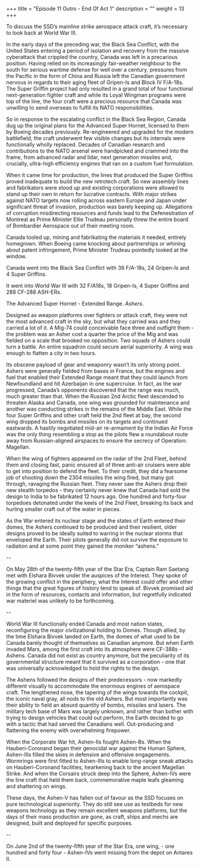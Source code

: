 +++
title = "Episode 11 Outro - End Of Act 1"
description = ""
weight = 13
+++

To discuss the SSD’s mainline strike aerospace attack craft, it’s necessary to look back at World War III. 

In the early days of the preceding war, the Black Sea Conflict, with the United States entering a period of isolation and recovery from the massive cyberattack that crippled the country, Canada was left in a precarious position. Having relied on its increasingly fair-weather neighbour to the south for serious wartime defense for well over a century, pressures from the Pacific in the form of China and Russia left the Canadian government nervous in regards to their aging fleet of Gripen-Is and Block IV F/A-18s. The Super Griffin project had only resulted in a grand total of four functional next-generation fighter craft and while its Loyal Wingman programs were top of the line, the four craft were a precious resource that Canada was unwilling to send overseas to fulfill its NATO responsibilities. 

So in response to the escalating conflict in the Black Sea Region, Canada dug up the original plans for the Advanced Super Hornet, licensed to them by Boeing decades previously. Re-engineered and upgraded for the modern battlefield, the craft underwent few visible changes but its internals were functionally wholly replaced. Decades of Canadian research and contributions to the NATO arsenal were handpicked and crammed into the frame, from advanced radar and lidar, next generation missiles and, crucially, ultra-high efficiency engines that ran on a custom fuel formulation.  

When it came time for production, the lines that produced the Super Griffins proved inadequate to build the new retrotech craft. So new assembly lines and fabrikators were stood up and existing corporations were allowed to stand up their own in return for lucrative contracts. With major strikes against NATO targets now rolling across eastern Europe and Japan under significant threat of invasion, production was barely keeping up. Allegations of corruption misdirecting resources and funds lead to the Defenestration of Montreal as Prime Minister Ellie Trudeau personally threw the entire board of Bombardier Aerospace out of their meeting room. 

Canada tooled up, mining and fabrikating the materials it needed, entirely homegrown. When Boeing came knocking about partnerships or whining about patent infringement, Prime Minister Trudeau pointedly looked at the window.

Canada went into the Black Sea Conflict with 36 F/A-18s, 24 Gripen-Is and 4 Super Griffins.

It went into World War III with 32 F/A18s, 18 Gripen-Is, 4 Super Griffins and 288 CF-288 ASH-ERs.

The Advanced Super Hornet - Extended Range. *Ashers*. 

Designed as weapon platforms over fighters or attack craft, they were not the most advanced craft in the sky, but what they carried was and they carried a lot of it. A Mig-74 could conceivable face three and outfight them - the problem was an Asher cost a quarter the price of the Mig and was fielded on a scale that brooked no opposition. Two squads of Ashers could turn a battle. An entire squadron could secure aerial superiority. A wing was enough to flatten a city in two hours. 

Its obscene payload of gear and weaponry wasn’t its only strong point. Ashers were generally fielded from bases in France, but the engines and fuel that enabled their Extended Range meant that they could launch from Newfoundland and hit Azerbaijan in one supercruise. In fact, as the war progressed, Canada’s opponents discovered that the range was much, much greater than that. When the Russian 2nd Arctic fleet descended to threaten Alaska and Canada, one wing was grounded for maintenance and another was conducting strikes in the remains of the Middle East. While the four Super Griffins and other craft held the 2nd fleet at bay, the second wing dropped its bombs and missiles on its targets and continued eastwards. A hastily negotiated mid-air re-armament by the Indian Air Force was the only thing resembling a stop as the pilots flew a roundabout route away from Russian-aligned airspaces to ensure the secrecy of Operation: Magellan. 

When the wing of fighters appeared on the radar of the 2nd Fleet, behind them and closing fast, panic ensured all of three anti-air cruisers were able to get into position to defend the fleet. To their credit, they did a fearsome job of shooting down the 2304 missiles the wing fired, but many got through, ravaging the Russian fleet. They never saw the Ashers drop their new stealth torpedos - they certainly never knew that Canada had sold the design to India to be fabrikated 12 hours ago. One hundred and forty-four torpedoes detonated under the keels of the 2nd Fleet, breaking its back and hurling smaller craft out of the water in pieces.

As the War entered its nuclear stage and the states of Earth entered their domes, the Ashers continued to be produced and their resilient, older designs proved to be ideally suited to warring in the nuclear storms that enveloped the Earth. Their pilots generally did not survive the exposure to radiation and at some point they gained the moniker “ashens.”

--

On May 28th of the twenty-fifth year of the Star Era, Captain Ram Saetang met with Elshara Bivvek under the auspices of the Interest. They spoke of the growing conflict in the periphery, what the Interest could offer and other things that the great figures of history tend to speak of. Bivvek promised aid in the form of resources, contacts and information, but regretfully indicated war materiel was unlikely to be forthcoming.

--

World War III functionally ended Canada and most nation states, reconfiguring the major civilizational holding to Domes. Though allied, by the time Elshara Bivvek landed on Earth, the domes of what used to be Canada barely thought of themselves as Canadian anymore. But when Earth invaded Mars, among the first craft into its atmosphere were CF-388s - Ashens. Canada did not exist as country anymore, but the peculiarity of its governmental structure meant that it survived as a corporation - one that was universally acknowledged to hold the rights to the design. 

The Ashens followed the designs of their predecessors - now markedly different visually to accommodate the enormous engines of aerospace craft. The lengthened nose, the tapering of the wings towards the cockpit, the iconic naval gray, all nods to the old Ashers. But most importantly was their ability to field an absurd quantity of bombs, missiles and lasers. The military tech base of Mars was largely unknown, and rather than bother with trying to design vehicles that could out perform, the Earth decided to go with a tactic that had served the Canadians well. Out-producing and flattening the enemy with overwhelming firepower.  

When the Corporate War hit, Ashen-IIs fought Ashen-Bs. When the Hauberi-Coronand began their genocidal war against the Human Sphere, Ashen-IIIs filled the skies in defensive and offensive engagements. Wormrings were first fitted to Ashen-IIIs to enable long-range sneak attacks on Hauberi-Coronand facilities, hearkening back to the ancient Magellan Strike. And when the Corsairs struck deep into the Sphere, Ashen-IVs were the line craft that held them back, commemorative maple leafs gleaming and shattering on wings.  

These days, the Ashen-V has fallen out of favour as the SSD focuses on pure technological superiority. They do still see use as testbeds for new weapons technology as they remain excellent weapons platforms, but the days of their mass production are gone, as craft, ships and mechs are designed, built and deployed for specific purposes.

--

On June 2nd of the twenty-fifth year of the Star Era, one wing, - one hundred and forty four - Ashen-IVs went missing from the depot on Antares II.

